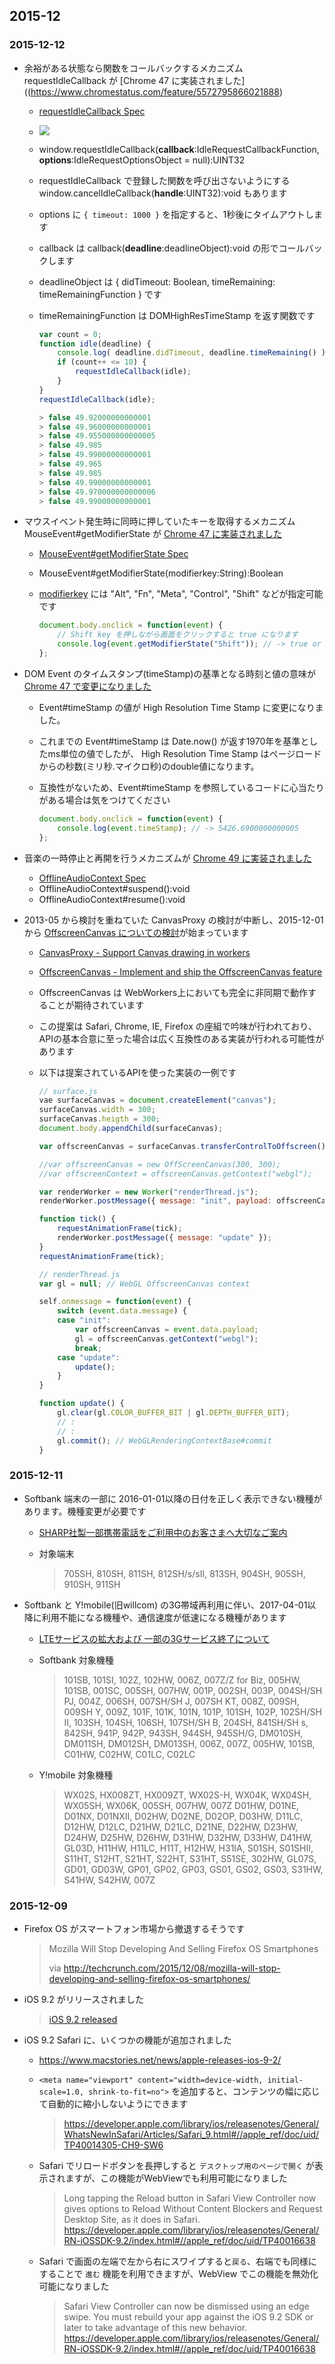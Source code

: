 ## 2015-12

### 2015-12-12

- 余裕がある状態なら関数をコールバックするメカニズム requestIdleCallback が [Chrome 47 に実装されました]((https://www.chromestatus.com/feature/5572795866021888)
    - [requestIdleCallback Spec](https://w3c.github.io/requestidlecallback/)
    - ![](https://gyazo.com/cff6d3bc96e2f6aed6af7ec41f310631.png)
    - window.requestIdleCallback(**callback**:IdleRequestCallbackFunction, **options**:IdleRequestOptionsObject = null):UINT32
    - requestIdleCallback で登録した関数を呼び出さないようにする window.cancelIdleCallback(**handle**:UINT32):void もあります
    - options に `{ timeout: 1000 }` を指定すると、1秒後にタイムアウトします
    - callback は callback(**deadline**:deadlineObject):void の形でコールバックします
    - deadlineObject は { didTimeout: Boolean, timeRemaining: timeRemainingFunction } です
    - timeRemainingFunction は DOMHighResTimeStamp を返す関数です

        ```js
        var count = 0;
        function idle(deadline) {
            console.log( deadline.didTimeout, deadline.timeRemaining() ); // Vsync までの残り時間(ms.us)です
            if (count++ <= 10) {
                requestIdleCallback(idle);
            }
        }
        requestIdleCallback(idle);

        > false 49.92000000000001
        > false 49.96000000000001
        > false 49.955000000000005
        > false 49.985
        > false 49.99000000000001
        > false 49.965
        > false 49.985
        > false 49.99000000000001
        > false 49.970000000000006
        > false 49.99000000000001
        ```

- マウスイベント発生時に同時に押していたキーを取得するメカニズム MouseEvent#getModifierState が [Chrome 47 に実装されました](https://www.chromestatus.com/feature/5662574238498816)
    - [MouseEvent#getModifierState Spec](https://w3c.github.io/uievents/)
    - MouseEvent#getModifierState(modifierkey:String):Boolean
    - [modifierkey](http://www.w3.org/TR/DOM-Level-3-Events-key/#keys-modifier) には "Alt", "Fn", "Meta", "Control", "Shift" などが指定可能です

        ```js
        document.body.onclick = function(event) {
            // Shift key を押しながら画面をクリックすると true になります
            console.log(event.getModifierState("Shift")); // -> true or false
        };
        ```

- DOM Event のタイムスタンプ(timeStamp)の基準となる時刻と値の意味が [Chrome 47 で変更になりました](https://www.chromestatus.com/feature/5523910145605632)
    - Event#timeStamp の値が High Resolution Time Stamp に変更になりました。
    - これまでの Event#timeStamp は Date.now() が返す1970年を基準としたms単位の値でしたが、
      High Resolution Time Stamp はページロードからの秒数(ミリ秒.マイクロ秒)のdouble値になります。
    - 互換性がないため、Event#timeStamp を参照しているコードに心当たりがある場合は気をつけてください

        ```js
        document.body.onclick = function(event) {
            console.log(event.timeStamp); // -> 5426.6900000000005
        };
        ```

- 音楽の一時停止と再開を行うメカニズムが [Chrome 49 に実装されました](https://www.chromestatus.com/feature/5294442458120192)
    - [OfflineAudioContext Spec](https://chromium.googlesource.com/chromium/src/+/cdc0e15efab0e82a6e95deaae11a394535ea82de/third_party/WebKit/Source/modules/webaudio/OfflineAudioContext.idl)
    - OfflineAudioContext#suspend():void
    - OfflineAudioContext#resume():void

- 2013-05 から検討を重ねていた CanvasProxy の検討が中断し、2015-12-01 から [OffscreenCanvas についての検討](https://wiki.whatwg.org/wiki/OffscreenCanvas)が始まっています
    - [CanvasProxy - Support Canvas drawing in workers](https://code.google.com/p/chromium/issues/detail?id=245884)
    - [OffscreenCanvas - Implement and ship the OffscreenCanvas feature](https://code.google.com/p/chromium/issues/detail?id=563816)
    - OffscreenCanvas は WebWorkers上においても完全に非同期で動作することが期待されています
    - この提案は Safari, Chrome, IE, Firefox の座組で吟味が行われており、APIの基本合意に至った場合は広く互換性のある実装が行われる可能性があります
    - 以下は提案されているAPIを使った実装の一例です

        ```js
        // surface.js
        vae surfaceCanvas = document.createElement("canvas");
        surfaceCanvas.width = 300;
        surfaceCanvas.heigth = 300;
        document.body.appendChild(surfaceCanvas);

        var offscreenCanvas = surfaceCanvas.transferControlToOffscreen();

        //var offscreenCanvas = new OffScreenCanvas(300, 300);
        //var offscreenContext = offscreenCanvas.getContext("webgl");

        var renderWorker = new Worker("renderThread.js");
        renderWorker.postMessage({ message: "init", payload: offscreenCanvas }, [offscreenCanvas]); // transferables

        function tick() {
            requestAnimationFrame(tick);
            renderWorker.postMessage({ message: "update" });
        }
        requestAnimationFrame(tick);
        ```

        ```js
        // renderThread.js
        var gl = null; // WebGL OffscreenCanvas context

        self.onmessage = function(event) {
            switch (event.data.message) {
            case "init":
                var offscreenCanvas = event.data.payload;
                gl = offscreenCanvas.getContext("webgl");
                break;
            case "update":
                update();
            }
        }

        function update() {
            gl.clear(gl.COLOR_BUFFER_BIT | gl.DEPTH_BUFFER_BIT);
            // :
            // :
            gl.commit(); // WebGLRenderingContextBase#commit
        }
        ```

### 2015-12-11

- Softbank 端末の一部に 2016-01-01以降の日付を正しく表示できない機種があります。機種変更が必要です
    - [SHARP社製一部携帯電話をご利用中のお客さまへ大切なご案内](http://www.softbank.jp/mobile/info/personal/news/product/20151009a/)
    - 対象端末

        > 705SH, 810SH, 811SH, 812SH/s/sII, 813SH, 904SH, 905SH, 910SH, 911SH

- Softbank と Y!mobile(旧willcom) の3G帯域再利用に伴い、2017-04-01以降に利用不能になる機種や、通信速度が低速になる機種があります
    - [LTEサービスの拡大および 一部の3Gサービス終了について](http://www.softbank.jp/corp/group/sbm/news/press/2015/20151211_02/?sbpr=info)
    - Softbank 対象機種

        > 101SB, 101SI, 102Z, 102HW, 006Z, 007Z/Z for Biz, 005HW, 101SB, 001SC, 005SH,
        > 007HW, 001P, 002SH, 003P, 004SH/SH PJ, 004Z, 006SH, 007SH/SH J, 007SH KT,
        > 008Z, 009SH, 009SH Y, 009Z, 101F, 101K, 101N, 101P, 101SH, 102P,
        > 102SH/SH II, 103SH, 104SH, 106SH, 107SH/SH B, 204SH, 841SH/SH s,
        > 842SH, 941P, 942P, 943SH, 944SH, 945SH/G, DM010SH, DM011SH, DM012SH, DM013SH,
        > 006Z, 007Z, 005HW, 101SB, C01HW, C02HW, C01LC, C02LC

    - Y!mobile 対象機種

        > WX02S, HX008ZT, HX009ZT, WX02S-H, WX04K, WX04SH, WX05SH, WX06K, 005SH, 007HW, 007Z
        > D01HW, D01NE, D01NX, D01NXII, D02HW, D02NE, D02OP, D03HW, D11LC, D12HW, D12LC, D21HW,
        > D21LC, D21NE, D22HW, D23HW, D24HW, D25HW, D26HW, D31HW, D32HW, D33HW, D41HW, GL03D,
        > H11HW, H11LC, H11T, H12HW, H31IA, S01SH, S01SHⅡ, S11HT, S12HT, S21HT, S22HT, S31HT,
        > S51SE, 302HW, GL07S, GD01, GD03W, GP01, GP02, GP03, GS01, GS02, GS03, S31HW,
        > S41HW, S42HW, 007Z

### 2015-12-09

- Firefox OS がスマートフォン市場から撤退するそうです

    > Mozilla Will Stop Developing And Selling Firefox OS Smartphones
    >
    > via http://techcrunch.com/2015/12/08/mozilla-will-stop-developing-and-selling-firefox-os-smartphones/

- iOS 9.2 がリリースされました

    > [iOS 9.2 released](https://developer.apple.com/library/ios/releasenotes/General/RN-iOSSDK-9.2/index.html#//apple_ref/doc/uid/TP40016638)

- iOS 9.2 Safari に、いくつかの機能が追加されました
    - https://www.macstories.net/news/apple-releases-ios-9-2/

    - `<meta name="viewport" content="width=device-width, initial-scale=1.0, shrink-to-fit=no">` を追加すると、コンテンツの幅に応じて自動的に縮小しないようにできます
        > https://developer.apple.com/library/ios/releasenotes/General/WhatsNewInSafari/Articles/Safari_9.html#//apple_ref/doc/uid/TP40014305-CH9-SW6

    - Safari でリロードボタンを長押しすると `デスクトップ用のページで開く` が表示されますが、この機能がWebViewでも利用可能になりました
        > Long tapping the Reload button in Safari View Controller now gives options to Reload Without Content Blockers and Request Desktop Site, as it does in Safari.
        > https://developer.apple.com/library/ios/releasenotes/General/RN-iOSSDK-9.2/index.html#//apple_ref/doc/uid/TP40016638

    - Safari で画面の左端で左から右にスワイプすると`戻る`、右端でも同様にすることで `進む` 機能を利用できますが、WebView でこの機能を無効化可能になりました
        > Safari View Controller can now be dismissed using an edge swipe. You must rebuild your app against the iOS 9.2 SDK or later to take advantage of this new behavior.
        > https://developer.apple.com/library/ios/releasenotes/General/RN-iOSSDK-9.2/index.html#//apple_ref/doc/uid/TP40016638


